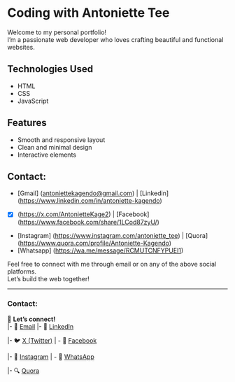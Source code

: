 # Coding with Antoniette Tee

Welcome to my personal portfolio!  
I’m a passionate web developer who loves crafting beautiful and functional websites.

## Technologies Used
- HTML
- CSS
- JavaScript

## Features
- Smooth and responsive layout
- Clean and minimal design
- Interactive elements

## Contact: 
- [Gmail] (antoniettekagendo@gmail.com)                       | [Linkedin] (https://www.linkedin.com/in/antoniette-kagendo)
- [X] (https://x.com/AntonietteKage2)                         | [Facebook] (https://www.facebook.com/share/1LCod87zyU/)
- [Instagram] (https://www.instagram.com/antoniette_tee)      | [Quora] (https://www.quora.com/profile/Antoniette-Kagendo)
- [Whatsapp] (https://wa.me/message/RCMUTCNFYPUEI1)               

Feel free to connect with me through email or on any of the above social platforms.  
Let’s build the web together!

---


### Contact:
🔗 **Let’s connect!**  
|- 📧 [Email](mailto:antoniettekagendo@gmail.com)                          |- 👔 [LinkedIn](https://www.linkedin.com/in/antoniette-kagendo)

|- 🐦 [X (Twitter)](https://x.com/AntonietteKage2)                        | - 📘 [Facebook](https://www.facebook.com/share/1LCod87zyU/)
                                                                                                                                          
|- 📸 [Instagram](https://www.instagram.com/antoniette_tee)               | - 💬 [WhatsApp](https://wa.me/message/RCMUTCNFYPUEI1)

|- 🔍 [Quora](https://www.quora.com/profile/Antoniette-Kagendo)
